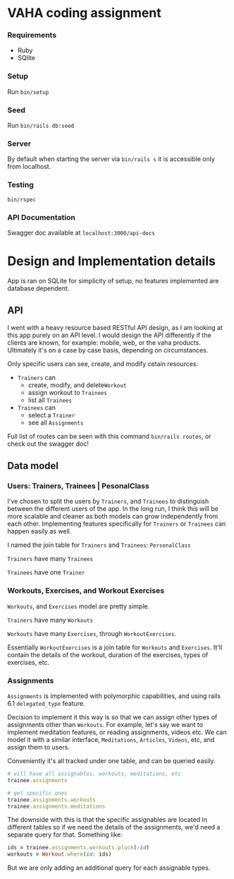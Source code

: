 # VAHA coding assignment

### Requirements

* Ruby
* SQlite

### Setup

Run `bin/setup`

### Seed

Run `bin/rails db:seed`

### Server

By default when starting the server via `bin/rails s` it is accessible only from localhost.

### Testing

    bin/rspec
    
### API Documentation

Swagger doc available at `localhost:3000/api-docs`


# Design and Implementation details

App is ran on SQLite for simplicity of setup, no features implemented are database dependent.

## API

I went with a heavy resource based RESTful API design, as I am looking at this app purely on an API level.
I would design the API differently if the clients are known, for example: mobile, web, or the vaha products.
Ultimately it's on a case by case basis, depending on circumstances.

Only specific users can see, create, and modify cetain resources:
* `Trainers` can
  * create, modify, and delete`Workout`
  * assign workout to `Trainees`
  * list all `Trainees`
* `Trainees` can
  * select a `Trainer`
  * see all `Assignments`

Full list of routes can be seen with this command `bin/rails routes`, or check out the swagger doc!

## Data model

### Users: Trainers, Trainees | PesonalClass
I've chosen to split the users by `Trainers`, and `Trainees` to distinguish between the different users of the app.
In the long run, I think this will be more scalable and cleaner as both models can grow independently from each other.
Implementing features specifically for `Trainers` or `Trainees` can happen easily as well.

I named the join table for `Trainers` and `Trainees`: `PersonalClass`

`Trainers` have many `Trainees`

`Trainees` have one `Trainer`

### Workouts, Exercises, and Workout Exercises
`Workouts`, and `Exercises` model are pretty simple.

`Trainers` have many `Workouts`

`Workouts` have many `Exercises`, through `WorkoutExercises`.

Essentially `WorkoutExercises` is a join table for `Workouts` and `Exercises`. It'll contain the details of the workout, duration of the exercises, types of exercises, etc.

### Assignments
`Assignments` is implemented with polymorphic capabilities, and using rails 6.1 `delegated_type` feature.

Decision to implement it this way is so that we can assign other types of assignments other than `Workouts`. For example, let's say we want to implement meditation features, or reading assignments, videos etc. We can model it with a similar interface, `Meditations`, `Articles`, `Videos`, etc, and assign them to users.

Conveniently it's all tracked under one table, and can be queried easily.

```ruby
# will have all assignables, workouts, meditations, etc
trainee.assignments

# get specific ones
trainee.assignments.workouts
trainee.assignments.meditations
```

The downside with this is that the specific assignables are located in different tables so if we need the details of the assignments, we'd need a separate query for that. Something like:

```ruby
ids = trainee.assignments.workouts.pluck(:id)
workouts = Workout.where(id: ids)
```

But we are only adding an additional query for each assignable types.

